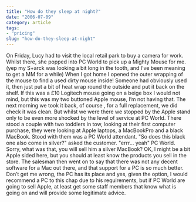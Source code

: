 ```yaml
---
title: "How do they sleep at night?"
date: "2006-07-09"
category: article
tags:
- "pricing"
slug: "how-do-they-sleep-at-night"
---
```


On Friday, Lucy had to visit the local retail park to buy a camera for work. Whilst there, she popped into PC World to pick up a Mighty Mouse for me. (yep my S+arck was looking a bit long in the tooth, and I’ve been meaning to get a MM for a while) When I got home I opened the outer wrapping of the mouse to find a used dirty mouse inside! Someone had obviously used it, then just put a bit of heat wrap round the outside and put it back on the shelf. If this was a £10 Logitech mouse going on a beige box I would not mind, but this was my two buttoned Apple mouse, I’m not having that. The next morning we took it back, of course , for a full replacement, we did check it was clean. But whilst we were there we stopped by the Apple stand only to be even more shocked by the level of service at PC World. There stood a couple with two toddlers in tow, looking at their first computer purchase, they were looking at Apple laptops, a MacBookPro and a black MacBook. Stood with them was a PC World attendant. "So does this black one also come in silver?" asked the customer. "errr… yeah" PC World. Sorry, what was that, you will sell him a silver MacBook? OK, I might be a bit Apple sided here, but you should at least know the products you sell in the store. The salesman then went on to say that there was not any decent software for a Mac out there, and that support for a PC is so much better. Don’t get me wrong, the PC has its place and yes, given the option, I would recommend a PC to this chap due to his requirements, but if PC World are going to sell Apple, at least get some staff members that know what is going on and will provide some legitimate advice.
